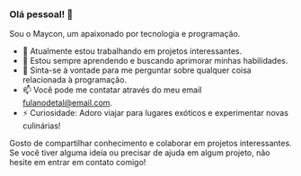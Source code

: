 ### Olá pessoal! 👋

Sou o Maycon, um apaixonado por tecnologia e programação.

- 🔭 Atualmente estou trabalhando em projetos interessantes.
- 🌱 Estou sempre aprendendo e buscando aprimorar minhas habilidades.
- 💬 Sinta-se à vontade para me perguntar sobre qualquer coisa relacionada à programação.
- 📫 Você pode me contatar através do meu email fulanodetal@email.com.
- ⚡ Curiosidade: Adoro viajar para lugares exóticos e experimentar novas culinárias!

Gosto de compartilhar conhecimento e colaborar em projetos interessantes. Se você tiver alguma ideia ou precisar de ajuda em algum projeto, não hesite em entrar em contato comigo!
